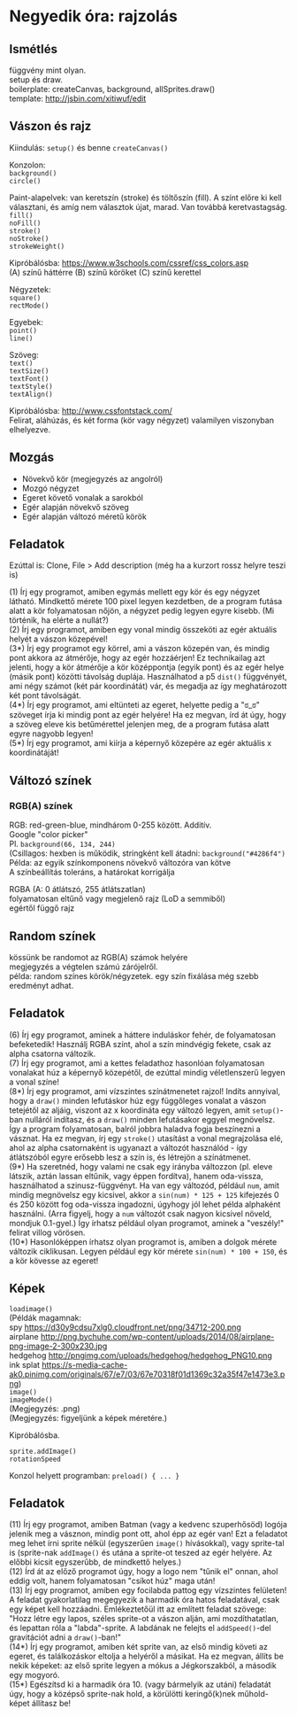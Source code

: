# Negyedik óra: rajzolás

## Ismétlés
függvény mint olyan.  
setup és draw.  
boilerplate: createCanvas, background, allSprites.draw()  
template: http://jsbin.com/xitiwuf/edit  

## Vászon és rajz

Kiindulás: `setup()` és benne `createCanvas()`  

Konzolon:  
`background()`  
`circle()`  

Paint-alapelvek: van keretszín (stroke) és töltőszín (fill). A színt előre ki kell választani, és amíg nem választok újat, marad. Van továbbá keretvastagság.  
`fill()`  
`noFill()`  
`stroke()`  
`noStroke()`  
`strokeWeight()`  

Kipróbálósba: https://www.w3schools.com/cssref/css_colors.asp  
(A) színű háttérre (B) színű köröket (C) színű kerettel  

Négyzetek:  
`square()`  
`rectMode()`  

Egyebek:  
`point()`  
`line()`  

Szöveg:  
`text()`  
`textSize()`  
`textFont()`  
`textStyle()`  
`textAlign()`  

Kipróbálósba: http://www.cssfontstack.com/  
Felirat, aláhúzás, és két forma (kör vagy négyzet) valamilyen viszonyban elhelyezve.  

## Mozgás

* Növekvő kör (megjegyzés az angolról)  
* Mozgó négyzet  
* Egeret követő vonalak a sarokból  
* Egér alapján növekvő szöveg  
* Egér alapján változó méretű körök  

## Feladatok

Ezúttal is: Clone, File > Add description (még ha a kurzort rossz helyre teszi is)  

(1) Írj egy programot, amiben egymás mellett egy kör és egy négyzet látható. Mindkettő mérete 100 pixel legyen kezdetben, de a program futása alatt a kör folyamatosan nőjön, a négyzet pedig legyen egyre kisebb. (Mi történik, ha elérte a nullát?)  
(2) Írj egy programot, amiben egy vonal mindig összeköti az egér aktuális helyét a vászon közepével!  
(3\*) Írj egy programot egy körrel, ami a vászon közepén van, és mindig pont akkora az átmérője, hogy az egér hozzáérjen! Ez technikailag azt jelenti, hogy a kör átmérője a kör középpontja (egyik pont) és az egér helye (másik pont) közötti távolság duplája. Használhatod a p5 `dist()` függvényét, ami négy számot (két pár koordinátát) vár, és megadja az így meghatározott két pont távolságát.  
(4\*) Írj egy programot, ami eltünteti az egeret, helyette pedig a "ಠ_ಠ" szöveget írja ki mindig pont az egér helyére! Ha ez megvan, írd át úgy, hogy a szöveg eleve kis betűmérettel jelenjen meg, de a program futása alatt egyre nagyobb legyen!  
(5\*) Írj egy programot, ami kiírja a képernyő közepére az egér aktuális x koordinátáját!  

## Változó színek

### RGB(A) színek

RGB: red-green-blue, mindhárom 0-255 között. Additív.  
Google "color picker"  
Pl. `background(66, 134, 244)`  
(Csillagos: hexben is működik, stringként kell átadni: `background("#4286f4")`  
Példa: az egyik színkomponens növekvő változóra van kötve  
A színbeállítás toleráns, a határokat korrigálja  

RGBA (A: 0 átlátszó, 255 átlátszatlan)  
folyamatosan eltűnő vagy megjelenő rajz (LoD a semmiből)  
egértől függő rajz  

## Random színek

kössünk be randomot az RGB(A) számok helyére  
megjegyzés a végtelen számú zárójelről.  
példa: random színes körök/négyzetek. egy szín fixálása még szebb eredményt adhat.  

## Feladatok

(6) Írj egy programot, aminek a háttere induláskor fehér, de folyamatosan befeketedik! Használj RGBA színt, ahol a szín mindvégig fekete, csak az alpha csatorna változik.  
(7) Írj egy programot, ami a kettes feladathoz hasonlóan folyamatosan vonalakat húz a képernyő közepétől, de ezúttal mindig véletlenszerű legyen a vonal színe!  
(8\*) Írj egy programot, ami vízszintes színátmenetet rajzol! Indíts annyival, hogy a `draw()` minden lefutáskor húz egy függőleges vonalat a vászon tetejétől az aljáig, viszont az x koordináta egy változó legyen, amit `setup()`-ban nulláról indítasz, és a `draw()` minden lefutásakor eggyel megnövelsz. Így a program folyamatosan, balról jobbra haladva fogja beszínezni a vásznat. Ha ez megvan, írj egy `stroke()` utasítást a vonal megrajzolása elé, ahol az alpha csatornaként is ugyanazt a változót használód - így átlátszóból egyre erősebb lesz a szín is, és létrejön a színátmenet.  
(9\*) Ha szeretnéd, hogy valami ne csak egy irányba változzon (pl. eleve látszik, aztán lassan eltűnik, vagy éppen fordítva), hanem oda-vissza, használhatod a szinusz-függvényt. Ha van egy változód, például `num`, amit mindig megnövelsz egy kicsivel, akkor a `sin(num) * 125 + 125` kifejezés 0 és 250 között fog oda-vissza ingadozni, úgyhogy jól lehet példa alphaként használni. (Arra figyelj, hogy a `num` változót csak nagyon kicsivel növeld, mondjuk 0.1-gyel.) Így írhatsz például olyan programot, aminek a "veszély!" felirat villog vörösen.  
(10\*) Hasonlóképpen írhatsz olyan programot is, amiben a dolgok mérete változik ciklikusan. Legyen például egy kör mérete `sin(num) * 100 + 150`, és a kör kövesse az egeret!  

## Képek

`loadimage()`  
(Példák magamnak:  
spy https://d30y9cdsu7xlg0.cloudfront.net/png/34712-200.png  
airplane http://png.bychuhe.com/wp-content/uploads/2014/08/airplane-png-image-2-300x230.jpg  
hedgehog http://pngimg.com/uploads/hedgehog/hedgehog_PNG10.png  
ink splat https://s-media-cache-ak0.pinimg.com/originals/67/e7/03/67e70318f01d1369c32a35f47e1473e3.png)  
`image()`  
`imageMode()`  
(Megjegyzés: .png)  
(Megjegyzés: figyeljünk a képek méretére.)  

Kipróbálósba.  

`sprite.addImage()`  
`rotationSpeed`  

Konzol helyett programban:
`preload() { ... }`  

## Feladatok  

(11) Írj egy programot, amiben Batman (vagy a kedvenc szuperhősöd) logója jelenik meg a vásznon, mindig pont ott, ahol épp az egér van! Ezt a feladatot meg lehet írni sprite nélkül (egyszerűen `image()` hívásokkal), vagy sprite-tal is (sprite-nak `addImage()` és utána a sprite-ot teszed az egér helyére. Az előbbi kicsit egyszerűbb, de mindkettő helyes.)  
(12) Írd át az előző programot úgy, hogy a logo nem "tűnik el" onnan, ahol eddig volt, hanem folyamatosan "csíkot húz" maga után!  
(13) Írj egy programot, amiben egy focilabda pattog egy vízszintes felületen! A feladat gyakorlatilag megegyezik a harmadik óra hatos feladatával, csak egy képet kell hozzáadni. Emlékeztetőül itt az említett feladat szövege: "Hozz létre egy lapos, széles sprite-ot a vászon alján, ami mozdíthatatlan, és lepattan róla a "labda"-sprite. A labdának ne felejts el `addSpeed()`-del gravitációt adni a `draw()`-ban!"  
(14\*) Írj egy programot, amiben két sprite van, az első mindig követi az egeret, és találkozáskor eltolja a helyéről a másikat. Ha ez megvan, állíts be nekik képeket: az első sprite legyen a mókus a Jégkorszakból, a második egy mogyoró.  
(15\*) Egészítsd ki a harmadik óra 10. (vagy bármelyik az utáni) feladatát úgy, hogy a középső sprite-nak hold, a körülötti keringő(k)nek műhold-képet állítasz be!  
